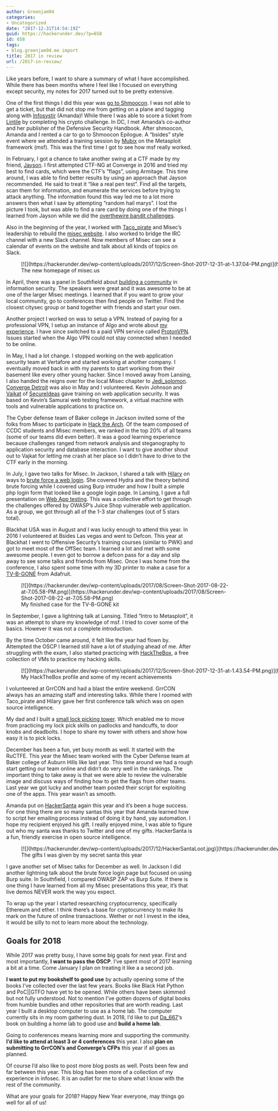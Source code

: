 ```yaml
---
author: Greenjam94
categories:
- Uncategorized
date: "2017-12-31T14:54:19Z"
guid: https://hackerunder.dev/?p=658
id: 658
tags:
- blog.greenjam94.me import
title: 2017 in review
url: /2017-in-review/
---
```


Like years before, I want to share a summary of what I have accomplished. While there has been months where I feel like I focused on everything except security, my notes for 2017 turned out to be pretty extensive.

One of the first things I did this year was [go to Shmoocon](https://hackerunder.dev/getting-to-shmoocon2017/). I was not able to get a ticket, but that did not stop me from getting on a plane and tagging along with [Infosystir](https://twitter.com/infosystir) (Amanda)! While there I was able to score a ticket from [Lintile](https://twitter.com/lintile) by completing his crypto challenge. In DC, I met Amanda’s co-author and her publisher of the Defensive Security Handbook. After shmoocon, Amanda and I rented a car to go to Shmoocon Epilogue. A “bsides” style event where we attended a training session by [Mubix](https://twitter.com/mubix) on the Metasploit framework (msf). This was the first time I got to see how msf really worked.

In February, I got a chance to take another swing at a CTF made by my friend, [Jayson](https://twitter.com/Ashioni). I first attempted CTF-NG at Converge in 2016 and tried my best to find cards, which were the CTF’s “flags”, using Armitage. This time around, I was able to find better results by using an approach that Jayson recommended. He said to treat it “like a real pen test”. Find all the targets, scan them for information, and enumerate the services before trying to attack anything. The information found this way led me to a lot more answers then what I saw by attempting “random hail marys”. I lost the picture I took, but was able to find a rare card by doing one of the things I learned from Jayson while we did the [overthewire bandit challenges](https://hackerunder.dev/overthewire-bandit/).

Also in the beginning of the year, I worked with [Taco\_pirate](https://twitter.com/taco_pirate) and Misec’s leadership to rebuild the [misec website](https://misec.us). I also worked to bridge the IRC channel with a new Slack channel. Now members of Misec can see a calendar of events on the website and talk about all kinds of topics on Slack.

<figure aria-describedby="caption-attachment-660" class="wp-caption aligncenter" id="attachment_660" style="width: 1440px">[![](https://hackerunder.dev/wp-content/uploads/2017/12/Screen-Shot-2017-12-31-at-1.37.04-PM.png)](https://hackerunder.dev/wp-content/uploads/2017/12/Screen-Shot-2017-12-31-at-1.37.04-PM.png)<figcaption class="wp-caption-text" id="caption-attachment-660">The new homepage of misec.us</figcaption></figure>

In April, there was a panel in Southfield about [building a community](https://hackerunder.dev/building-a-community/) in information security. The speakers were great and it was awesome to be at one of the larger Misec meetings. I learned that if you want to grow your local community, go to conferences then find people on Twitter. Find the closest citysec group or band together with friends and start your own.

Another project I worked on was to setup a VPN. Instead of paying for a professional VPN, I setup an instance of Algo and wrote about [my experience](https://hackerunder.dev/my-experience-with-algo/). I have since switched to a paid VPN service called [ProtonVPN](https://protonvpn.com/). Issues started when the Algo VPN could not stay connected when I needed to be online.

In May, I had a lot change. I stopped working on the web application security team at Vertafore and started working at another company. I eventually moved back in with my parents to start working from their basement like every other young hacker. Since I moved away from Lansing, I also handed the reigns over for the local Misec chapter to [Jedi\_solomon](https://twitter.com/jedi_solomon). [Converge Detroit](https://hackerunder.dev/converge-2017/) was also in May and I volunteered. Kevin Johnson and [Vajkat](https://twitter.com/vajkat) of [SecureIdeas](https://twitter.com/secureideas) gave training on web application security. It was based on Kevin’s Samurai web testing framework, a virtual machine with tools and vulnerable applications to practice on.

The Cyber defense team of Baker college in Jackson invited some of the folks from Misec to participate in [Hack the Arch](https://patch.com/michigan/dexter/baker-college-students-alumni-professionals-demonstrate-hacking-know-how-national). Of the team composed of CCDC students and Misec members, we ranked in the top 20% of all teams (some of our teams did even better). It was a good learning experience because challenges ranged from network analysis and steganography to application security and database interaction. I want to give another shout out to Vajkat for letting me crash at her place so I didn’t have to drive to the CTF early in the morning.

In July, I gave two talks for Misec. In Jackson, I shared a talk with [Hilary](https://twitter.com/Hilary_Louise) on ways to [brute force a web login](https://hackerunder.dev/online-brute-forcing-101/). She covered Hydra and the theory behind brute forcing while I covered using Burp intruder and how I built a simple php login form that looked like a google login page. In Lansing, I gave a full presentation on [Web App testing](https://youtu.be/N8Q127WaOiI). This was a collective effort to get through the challenges offered by OWASP’s Juice Shop vulnerable web application. As a group, we got through all of the 1-3 star challenges (out of 5 stars total).

Blackhat USA was in August and I was lucky enough to attend this year. In 2016 I volunteered at Bsides Las vegas and went to Defcon. This year at Blackhat I went to Offensive Security’s training courses (similar to PWK) and got to meet most of the OffSec team. I learned a lot and met with some awesome people. I even got to borrow a defcon pass for a day and slip away to see some talks and friends from Misec. Once I was home from the conference, I also spent some time with my 3D printer to make a case for a [TV-B-GONE](https://hackerunder.dev/tv-b-gone/) from Adafruit.

<figure aria-describedby="caption-attachment-611" class="wp-caption aligncenter" id="attachment_611" style="width: 573px">[![](https://hackerunder.dev/wp-content/uploads/2017/08/Screen-Shot-2017-08-22-at-7.05.58-PM.png)](https://hackerunder.dev/wp-content/uploads/2017/08/Screen-Shot-2017-08-22-at-7.05.58-PM.png)<figcaption class="wp-caption-text" id="caption-attachment-611">My finished case for the TV-B-GONE kit</figcaption></figure>

In September, I gave a lightning talk at Lansing. Titled “Intro to Metasploit”, it was an attempt to share my knowledge of msf. I tried to cover some of the basics. However it was not a complete introduction.

By the time October came around, it felt like the year had flown by. Attempted the OSCP I learned still have a lot of studying ahead of me. After struggling with the exam, I also started practicing with [HackTheBox](https://www.hackthebox.eu/), a free collection of VMs to practice my hacking skills.

<figure aria-describedby="caption-attachment-661" class="wp-caption aligncenter" id="attachment_661" style="width: 1440px">[![](https://hackerunder.dev/wp-content/uploads/2017/12/Screen-Shot-2017-12-31-at-1.43.54-PM.png)](https://hackerunder.dev/wp-content/uploads/2017/12/Screen-Shot-2017-12-31-at-1.43.54-PM.png)<figcaption class="wp-caption-text" id="caption-attachment-661">My HackTheBox profile and some of my recent achievements</figcaption></figure>

I volunteered at GrrCON and had a blast the entire weekend. GrrCON always has an amazing staff and interesting talks. While there I roomed with Taco\_pirate and Hilary gave her first conference talk which was on open source intelligence.

My dad and I built a [small lock picking tower](https://twitter.com/Greenjam94/status/934643757215027201). Which enabled me to move from practicing my lock pick skills on padlocks and handcuffs, to door knobs and deadbolts. I hope to share my tower with others and show how easy it is to pick locks.

December has been a fun, yet busy month as well. It started with the RuCTFE. This year the Misec team worked with the Cyber Defense team at Baker college of Auburn Hills like last year. This time around we had a rough start getting our team online and didn’t do very well in the rankings. The important thing to take away is that we were able to review the vulnerable image and discuss ways of finding how to get the flags from other teams. Last year we got lucky and another team posted their script for exploiting one of the apps. This year wasn’t as smooth.

Amanda put on [HackerSanta](https://twitter.com/hashtag/hackersanta) again this year and it’s been a huge success. For one thing there are so many santas this year that Amanda learned how to script her emailing process instead of doing it by hand, yay automation. I hope my recipient enjoyed his gift. I really enjoyed mine, I was able to figure out who my santa was thanks to Twitter and one of my gifts. HackerSanta is a fun, friendly exercise in open source intelligence.

<figure aria-describedby="caption-attachment-662" class="wp-caption aligncenter" id="attachment_662" style="width: 2048px">[![](https://hackerunder.dev/wp-content/uploads/2017/12/HackerSantaLoot.jpg)](https://hackerunder.dev/wp-content/uploads/2017/12/HackerSantaLoot.jpg)<figcaption class="wp-caption-text" id="caption-attachment-662">The gifts I was given by my secret santa this year</figcaption></figure>

I gave another set of Misec talks for December as well. In Jackson I did another lightning talk about the brute force login page but focused on using Burp suite. In Southfield, I compared OWASP ZAP vs Burp Suite. If there is one thing I have learned from all my Misec presentations this year, it’s that live demos NEVER work the way you expect.

To wrap up the year I started researching cryptocurrency, specifically Ethereum and ether. I think there’s a base for cryptocurrency to make its mark on the future of online transactions. Wether or not I invest in the idea, it would be silly to not to learn more about the technology.

## Goals for 2018

While 2017 was pretty busy, I have some big goals for next year. First and most importantly, **I want to pass the OSCP**. I’ve spent most of 2017 learning a bit at a time. Come January I plan on treating it like a a second job.

**I want to put my bookshelf to good use** by actually opening some of the books I’ve collected over the last few years. Books like Black Hat Python and PoC||GTFO have yet to be opened. While others have been skimmed but not fully understood. Not to mention I’ve gotten dozens of digital books from humble bundles and other repositories that are worth reading. Last year I built a desktop computer to use as a home lab. The computer currently sits in my room gathering dust. In 2018, I’d like to put [Da\_667](https://twitter.com/da_667)‘s book on building a home lab to good use and **build a home lab**.

Going to conferences means learning more and supporting the community. **I’d like to attend at least 3 or 4 conferences** this year. I also **plan on submitting to GrrCON’s and Converge’s CFPs** this year if all goes as planned.

Of course I’d also like to post more blog posts as well. Posts been few and far between this year. This blog has been more of a collection of my experience in infosec. It is an outlet for me to share what I know with the rest of the community.

What are your goals for 2018? Happy New Year everyone, may things go well for all of us!